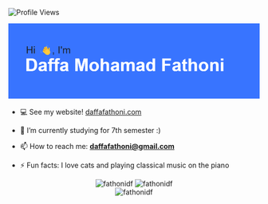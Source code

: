 ![Profile Views](https://komarev.com/ghpvc/?username=fathonidf&style=for-the-badge)
<div align="center">
  <img src="header.png"/>
</div>

- 💻 See my website! <a href="https://www.daffafathoni.com/">daffafathoni.com</a>

- 🌱 I’m currently studying for 7th semester :)
  
- 📫 How to reach me: **daffafathoni@gmail.com**
  
- ⚡ Fun facts: I love cats and playing classical music on the piano


<div align="center">
  <img src="https://github-readme-streak-stats.herokuapp.com/?user=fathonidf&theme=react" alt="fathonidf" style="display:inline-block;"/>
  <img src="https://github-readme-stats.vercel.app/api?username=fathonidf&show_icons=true&locale=en&theme=react" alt="fathonidf" style="display:inline-block;"/>
</div>
<div align="center">
  <img src="https://github-readme-stats.vercel.app/api/top-langs/?username=fathonidf&layout=compact&theme=react" alt="fathonidf" />
</div>
